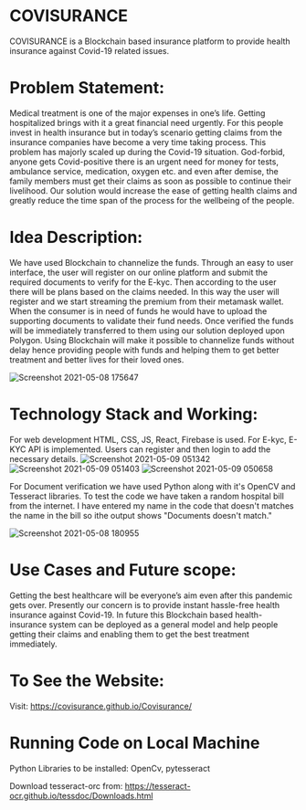 # COVISURANCE
COVISURANCE is a Blockchain based insurance platform to provide health insurance against Covid-19 related issues.

# Problem Statement:
Medical treatment is one of the major expenses in one’s life. Getting hospitalized brings with it a great financial need urgently. For this people invest in health insurance but in today’s scenario getting claims from the insurance companies have become a very time taking process. This problem has majorly scaled up during the Covid-19 situation. God-forbid, anyone gets Covid-positive there is an urgent need for money for tests, ambulance service, medication, oxygen etc. and even after demise, the family members must get their claims as soon as possible to continue their livelihood. Our solution would increase the ease of getting health claims and greatly reduce the time span of the process for the wellbeing of the people.

# Idea Description:
We have used Blockchain to channelize the funds. Through an easy to user interface, the user will register on our online platform and submit the required documents to verify for the E-kyc. Then according to the user there will be plans based on the claims needed. In this way the user will register and we start streaming the premium from their metamask wallet. When the consumer is in need of funds he would have to upload the supporting documents to validate their fund needs. Once verified the funds will be immediately transferred to them using our solution deployed upon Polygon. Using Blockchain will make it possible to channelize funds without delay hence providing people with funds and helping them to get better treatment and better lives for their loved ones. 

![Screenshot 2021-05-08 175647](https://user-images.githubusercontent.com/72281283/117539121-cbd65800-b026-11eb-94ce-8d186f183b62.jpg)

# Technology Stack and Working:
For web development HTML, CSS, JS, React, Firebase is used. For E-kyc, E-KYC API is implemented. Users can register and then login to add the necessary details.
![Screenshot 2021-05-09 051342](https://user-images.githubusercontent.com/72281283/117556348-78472700-b085-11eb-961d-f9489f29909b.jpg)
![Screenshot 2021-05-09 051403](https://user-images.githubusercontent.com/72281283/117556349-7aa98100-b085-11eb-86c2-0be5334047d0.jpg)
![Screenshot 2021-05-09 050658](https://user-images.githubusercontent.com/72281283/117556350-7d0bdb00-b085-11eb-9aa2-89d6ed56e7af.jpg)


For Document verification we have used Python along with it's OpenCV and Tesseract libraries. To test the code we have taken a random hospital bill from the internet. I have entered my name in the code that doesn't matches the name in the bill so ithe output shows "Documents doesn't match."

![Screenshot 2021-05-08 180955](https://user-images.githubusercontent.com/72281283/117539508-a1859a00-b028-11eb-84c8-95cfc959a34c.jpg)
 
# Use Cases and Future scope:
Getting the best healthcare will be everyone’s aim even after this pandemic gets over. Presently our concern is to provide instant hassle-free health insurance against Covid-19. In future this Blockchain based health-insurance system can be deployed as a general model and help people getting their claims and enabling them to get the best treatment immediately.

# To See the Website:
Visit: https://covisurance.github.io/Covisurance/

# Running Code on Local Machine
Python Libraries to be installed: OpenCv, pytesseract

Download tesseract-orc from: https://tesseract-ocr.github.io/tessdoc/Downloads.html
